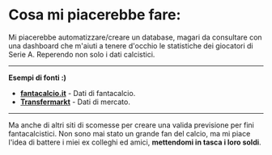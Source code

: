 # Cosa mi piacerebbe fare:
Mi piacerebbe automatizzare/creare un database, magari da consultare con una dashboard che m'aiuti a tenere d'occhio le statistiche dei giocatori di Serie A.
Reperendo non solo i dati calcistici.

---
__Esempi di fonti :)__
- __[fantacalcio.it](https://www.fantacalcio.it/)__ - 
Dati di fantacalcio.
- __[Transfermarkt](https://www.transfermarkt.it/)__ -
Dati di mercato.
---
Ma anche di altri siti di scomesse per creare una valida previsione per fini fantacalcistici.
Non sono mai stato un grande fan del calcio, ma mi piace l'idea di battere i miei ex colleghi ed amici, **mettendomi in tasca i loro soldi**.
